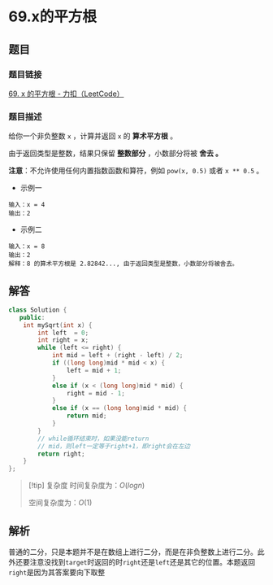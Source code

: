 # 69.x的平方根
## 题目

### 题目链接
[69. x 的平方根 - 力扣（LeetCode）](https://leetcode.cn/problems/sqrtx/description/)

### 题目描述
给你一个非负整数 `x` ，计算并返回 `x` 的 **算术平方根** 。

由于返回类型是整数，结果只保留 **整数部分** ，小数部分将被 **舍去 。**

**注意**：不允许使用任何内置指数函数和算符，例如 `pow(x, 0.5)` 或者 `x ** 0.5` 。

- 示例一
```text
输入：x = 4
输出：2
```
- 示例二
```text
输入：x = 8
输出：2
解释：8 的算术平方根是 2.82842..., 由于返回类型是整数，小数部分将被舍去。
```


## 解答

```Cpp hl:18-20
class Solution {
   public:
    int mySqrt(int x) {
        int left  = 0;
        int right = x;
        while (left <= right) {
            int mid = left + (right - left) / 2;
            if ((long long)mid * mid < x) {
                left = mid + 1;
            }
            else if (x < (long long)mid * mid) {
                right = mid - 1;
            }
            else if (x == (long long)mid * mid) {
                return mid;
            }
        }
        // while循环结束时，如果没能return
        // mid，则left一定等于right+1，即right会在左边
        return right;
    }
};
```

>[!tip] 复杂度
>时间复杂度为：$O(logn)$
>
>空间复杂度为：$O(1)$


## 解析

普通的二分，只是本题并不是在数组上进行二分，而是在非负整数上进行二分。此外还要注意没找到`target`时返回的时`right`还是`left`还是其它的位置。本题返回`right`是因为其答案要向下取整

